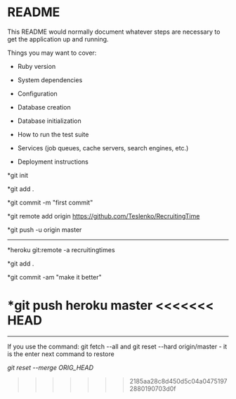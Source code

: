 # README

This README would normally document whatever steps are necessary to get the
application up and running.

Things you may want to cover:

* Ruby version

* System dependencies

* Configuration

* Database creation

* Database initialization

* How to run the test suite

* Services (job queues, cache servers, search engines, etc.)

* Deployment instructions

*git init 

*git add .

*git commit -m "first commit" 

*git remote add origin https://github.com/Teslenko/RecruitingTime 

*git push -u origin master

-------------

*heroku git:remote -a recruitingtimes

*git add .

*git commit -am "make it better"

*git push heroku master
<<<<<<< HEAD
=======

--------------------

If you use the command: git fetch --all and git reset --hard origin/master -  it is the enter next command to restore

*git reset --merge ORIG_HEAD*
>>>>>>> 2185aa28c8d450d5c04a04751972880190703d0f
